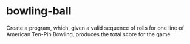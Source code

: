 # bowling-ball
Create a program, which, given a valid sequence of rolls for one line of American Ten-Pin Bowling, produces the total score for the game.
